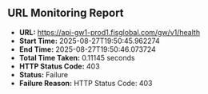 ## URL Monitoring Report

- **URL:** https://api-gw1-prod1.fisglobal.com/gw/v1/health
- **Start Time:** 2025-08-27T19:50:45.962274
- **End Time:** 2025-08-27T19:50:46.073724
- **Total Time Taken:** 0.11145 seconds
- **HTTP Status Code:** 403
- **Status:** Failure
- **Failure Reason:** HTTP Status Code: 403
